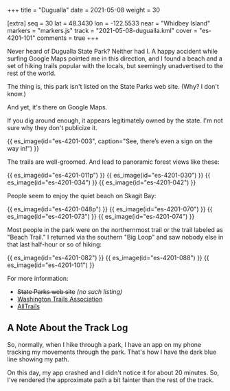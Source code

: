 +++
title = "Dugualla"
date = 2021-05-08
weight = 30

[extra]
seq = 30
lat = 48.3430
lon = -122.5533
near = "Whidbey Island"
markers = "markers.js"
track = "2021-05-08-dugualla.kml"
cover = "es-4201-101"
comments = true
+++

Never heard of Dugualla State Park? Neither had I. A happy accident while surfing Google Maps pointed me in this direction, and I found a beach and a set of hiking trails popular with the locals, but seemingly unadvertised to the rest of the world.

<!-- more -->

The thing is, this park isn't listed on the State Parks web site. (Why? I don't know.)

And yet, it's there on Google Maps.

If you dig around enough, it appears legitimately owned by the state. I'm not sure why they don't publicize it.

{{ es_image(id="es-4201-003", caption="See, there’s even a sign on the way in!") }}

The trails are well-groomed. And lead to panoramic forest views like these:

{{ es_image(id="es-4201-011p") }}
{{ es_image(id="es-4201-030") }}
{{ es_image(id="es-4201-034") }}
{{ es_image(id="es-4201-042") }}

People seem to enjoy the quiet beach on Skagit Bay:

{{ es_image(id="es-4201-048p") }}
{{ es_image(id="es-4201-070") }}
{{ es_image(id="es-4201-073") }}
{{ es_image(id="es-4201-074") }}

Most people in the park were on the northernmost trail or the trail labeled as "Beach Trail." I returned via the southern "Big Loop" and saw nobody else in that last half-hour or so of hiking:

{{ es_image(id="es-4201-082") }}
{{ es_image(id="es-4201-088") }}
{{ es_image(id="es-4201-101") }}

For more information:

* ~~State Parks web site~~ _(no such listing)_
* [Washington Trails Association](https://www.wta.org/go-hiking/hikes/dugualla-state-park)
* [AllTrails](https://www.alltrails.com/parks/us/washington/dugualla-state-park)

## A Note About the Track Log

So, normally, when I hike through a park, I have an app on my phone tracking my movements through the park. That's how I have the dark blue line showing my path.

On this day, my app crashed and I didn't notice it for about 20 minutes. So, I've rendered the approximate path a bit fainter than the rest of the track.

